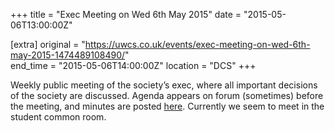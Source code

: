 +++
title = "Exec Meeting on Wed 6th May 2015"
date = "2015-05-06T13:00:00Z"

[extra]
original = "https://uwcs.co.uk/events/exec-meeting-on-wed-6th-may-2015-1474489108490/"    
end_time = "2015-05-06T14:00:00Z"
location = "DCS"
+++

Weekly public meeting of the society’s exec, where all important decisions of the society are discussed. Agenda appears on forum (sometimes) before the meeting, and minutes are posted [here](https://uwcs.co.uk/minutes/). Currently we seem to meet in the student common room.

